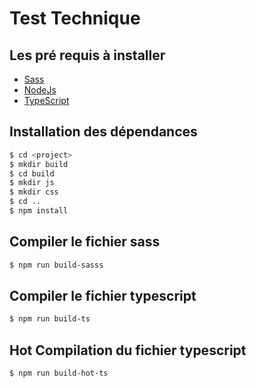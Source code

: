 # Test Technique

## Les pré requis à installer 

* [Sass](https://sass-lang.com/install)
* [NodeJs](https://nodejs.org/en/download/)
* [TypeScript](https://www.typescriptlang.org/download)

## Installation des dépendances

```bash
$ cd <project>
$ mkdir build
$ cd build
$ mkdir js
$ mkdir css
$ cd ..
$ npm install
```

## Compiler le fichier sass

```bash
$ npm run build-sasss
```

## Compiler le fichier typescript

```bash
$ npm run build-ts
```

## Hot Compilation du fichier typescript

```bash
$ npm run build-hot-ts
```
